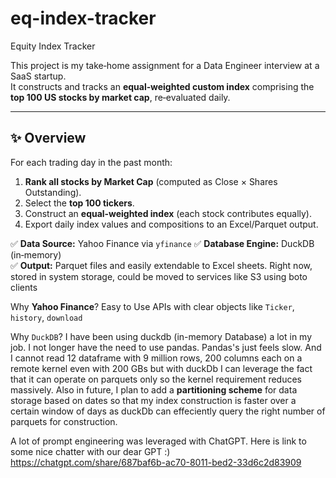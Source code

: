 # eq-index-tracker
Equity Index Tracker

This project is my take‑home assignment for a Data Engineer interview at a SaaS startup.  
It constructs and tracks an **equal‑weighted custom index** comprising the **top 100 US stocks by market cap**, re‑evaluated daily.

---

## ✨ Overview

For each trading day in the past month:
1. **Rank all stocks by Market Cap** (computed as Close × Shares Outstanding).
2. Select the **top 100 tickers**.
3. Construct an **equal‑weighted index** (each stock contributes equally).
4. Export daily index values and compositions to an Excel/Parquet output.

✅ **Data Source:** Yahoo Finance via `yfinance`
✅ **Database Engine:** DuckDB (in‑memory)  
✅ **Output:** Parquet files and easily extendable to Excel sheets. Right now, stored in system storage, could be moved to services like S3 using boto clients

Why **Yahoo Finance**?
Easy to Use APIs with clear objects like `Ticker`, `history`, `download`

Why `DuckDB`?
I have been using duckdb (in-memory Database) a lot in my job. I not longer have the need to use pandas. Pandas's just feels slow.
And I cannot read 12 dataframe with 9 million rows, 200 columns each on a remote kernel even with 200 GBs but with duckDb I can leverage the fact that it can operate on parquets only so the kernel requirement reduces massively.
Also in future, I plan to add a **partitioning scheme** for data storage based on dates so that my index construction is faster over a certain window of days as duckDb can effeciently query the right number of parquets for construction.


A lot of prompt engineering was leveraged with ChatGPT.
Here is link to some nice chatter with our dear GPT :)   https://chatgpt.com/share/687baf6b-ac70-8011-bed2-33d6c2d83909